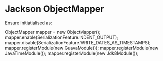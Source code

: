 # Jackson ObjectMapper

Ensure initiatialised as:

ObjectMapper mapper = new ObjectMapper();
mapper.enable(SerializationFeature.INDENT_OUTPUT);
mapper.disable(SerializationFeature.WRITE_DATES_AS_TIMESTAMPS);
mapper.registerModule(new GuavaModule());
mapper.registerModule(new JavaTimeModule());
mapper.registerModule(new Jdk8Module());
